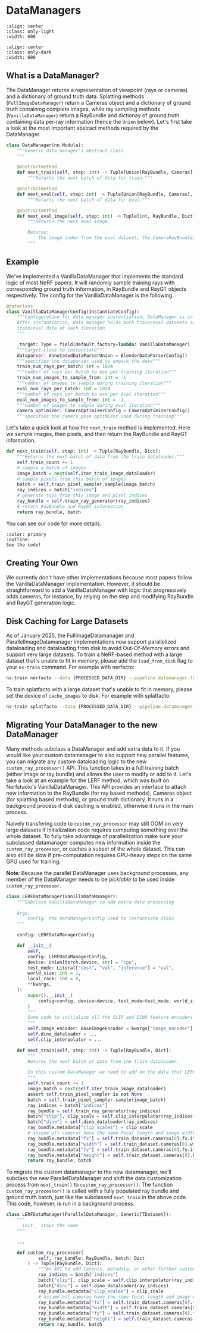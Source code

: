 # DataManagers

```{image} imgs/pipeline_datamanager-light.png
:align: center
:class: only-light
:width: 600
```

```{image} imgs/pipeline_datamanager-dark.png
:align: center
:class: only-dark
:width: 600
```

## What is a DataManager?

The DataManager returns a representation of viewpoint (rays or cameras) and a dictionary of ground truth data. Splatting methods (`FullImageDataManager`) return a Cameras object and a dictionary of ground truth containing complete images, while ray sampling methods (`VanillaDataManager`) return a RayBundle and dictionay of ground truth containing data per-ray information (hence the `Union` below). Let's first take a look at the most important abstract methods required by the DataManager. 

```python
class DataManager(nn.Module):
    """Generic data manager's abstract class
    """

    @abstractmethod
    def next_train(self, step: int) -> Tuple[Union[RayBundle, Cameras], Dict]:
        """Returns the next batch of data for train."""

    @abstractmethod
    def next_eval(self, step: int) -> Tuple[Union[RayBundle, Cameras], Dict]:
        """Returns the next batch of data for eval."""

    @abstractmethod
    def next_eval_image(self, step: int) -> Tuple[int, RayBundle, Dict]:
        """Returns the next eval image.

        Returns:
            The image index from the eval dataset, the CameraRayBundle, and the RayGT dictionary.
        """
```

## Example

We've implemented a VanillaDataManager that implements the standard logic of most NeRF papers. It will randomly sample training rays with corresponding ground truth information, in RayBundle and RayGT objects respectively. The config for the VanillaDataManager is the following.

```python
@dataclass
class VanillaDataManagerConfig(InstantiateConfig):
    """Configuration for data manager instantiation; DataManager is in charge of keeping the train/eval dataparsers;
    After instantiation, data manager holds both train/eval datasets and is in charge of returning unpacked
    train/eval data at each iteration
    """

    _target: Type = field(default_factory=lambda: VanillaDataManager)
    """target class to instantiate"""
    dataparser: AnnotatedDataParserUnion = BlenderDataParserConfig()
    """specifies the dataparser used to unpack the data"""
    train_num_rays_per_batch: int = 1024
    """number of rays per batch to use per training iteration"""
    train_num_images_to_sample_from: int = -1
    """number of images to sample during training iteration"""
    eval_num_rays_per_batch: int = 1024
    """number of rays per batch to use per eval iteration"""
    eval_num_images_to_sample_from: int = -1
    """number of images to sample during eval iteration"""
    camera_optimizer: CameraOptimizerConfig = CameraOptimizerConfig()
    """specifies the camera pose optimizer used during training"""
```

Let's take a quick look at how the `next_train` method is implemented. Here we sample images, then pixels, and then return the RayBundle and RayGT information.

```python
def next_train(self, step: int) -> Tuple[RayBundle, Dict]:
    """Returns the next batch of data from the train dataloader."""
    self.train_count += 1
    # sample a batch of images
    image_batch = next(self.iter_train_image_dataloader)
    # sample pixels from this batch of images
    batch = self.train_pixel_sampler.sample(image_batch)
    ray_indices = batch["indices"]
    # generate rays from this image and pixel indices
    ray_bundle = self.train_ray_generator(ray_indices)
    # return RayBundle and RayGT information
    return ray_bundle, batch
```

You can see our code for more details.

```{button-link} https://github.com/nerfstudio-project/nerfstudio/blob/main/nerfstudio/data/datamanagers/base_datamanager.py
:color: primary
:outline:
See the code!
```

## Creating Your Own

We currently don't have other implementations because most papers follow the VanillaDataManager implementation. However, it should be straightforward to add a VanillaDataManager with logic that progressively adds cameras, for instance, by relying on the step and modifying RayBundle and RayGT generation logic.

## Disk Caching for Large Datasets
As of January 2025, the FullImageDatamanager and ParallelImageDatamanager implementations now support parallelized dataloading and dataloading from disk to avoid Out-Of-Memory errors and support very large datasets. To train a NeRF-based method with a large dataset that's unable to fit in memory, please add the `load_from_disk` flag to your `ns-train` command. For example with nerfacto:
```bash
ns-train nerfacto --data {PROCESSED_DATA_DIR} --pipeline.datamanager.load_from_disk
```

To train splatfacto with a large dataset that's unable to fit in memory, please set the device of `cache_images` to disk. For example with splatfacto:
```bash
ns-train splatfacto --data {PROCESSED_DATA_DIR} --pipeline.datamanager.cache_images disk
```

## Migrating Your DataManager to the new DataManager 
Many methods subclass a DataManager and add extra data to it. If you would like your custom datamanager to also support new parallel features, you can migrate any custom dataloading logic to the new `custom_ray_processor()` API. This function takes in a full training batch (either image or ray bundle) and allows the user to modify or add to it. Let's take a look at an example for the LERF method, which was built on Nerfstudio's VanillaDataManager. This API provides an interface to attach new information to the RayBundle (for ray based methods), Cameras object (for splatting based methods), or ground truth dictionary. It runs in a background process if disk caching is enabled, otherwise it runs in the main process.

Naively transfering code to `custom_ray_processor` may still OOM on very large datasets if initialization code requires computing something over the whole dataset. To fully take advantage of parallelization make sure your subclassed datamanager computes new information inside the `custom_ray_processor`, or caches a subset of the whole dataset. This can also still be slow if pre-computation requires GPU-heavy steps on the same GPU used for training.

**Note**: Because the parallel DataManager uses background processes, any member of the DataManager needs to be *picklable* to be used inside `custom_ray_processor`.

```python
class LERFDataManager(VanillaDataManager):
    """Subclass VanillaDataManager to add extra data processing
    
    Args:
        config: the DataManagerConfig used to instantiate class
    """

    config: LERFDataManagerConfig

    def __init__(
        self,
        config: LERFDataManagerConfig,
        device: Union[torch.device, str] = "cpu",
        test_mode: Literal["test", "val", "inference"] = "val",
        world_size: int = 1,
        local_rank: int = 0,
        **kwargs,
    ):
        super().__init__(
            config=config, device=device, test_mode=test_mode, world_size=world_size, local_rank=local_rank, **kwargs
        )
        """
        Some code to initialize all the CLIP and DINO feature encoders
        """
        self.image_encoder: BaseImageEncoder = kwargs["image_encoder"]
        self.dino_dataloader = ...
        self.clip_interpolator = ...

    def next_train(self, step: int) -> Tuple[RayBundle, Dict]:
        """
        Returns the next batch of data from the train dataloader.

        In this custom DataManager we need to add on the data that LERF needs, namely CLIP and DINO features
        """
        self.train_count += 1
        image_batch = next(self.iter_train_image_dataloader)
        assert self.train_pixel_sampler is not None
        batch = self.train_pixel_sampler.sample(image_batch)
        ray_indices = batch["indices"]
        ray_bundle = self.train_ray_generator(ray_indices)
        batch["clip"], clip_scale = self.clip_interpolator(ray_indices)
        batch["dino"] = self.dino_dataloader(ray_indices)
        ray_bundle.metadata["clip_scales"] = clip_scale
        # assume all cameras have the same focal length and image width
        ray_bundle.metadata["fx"] = self.train_dataset.cameras[0].fx.item()
        ray_bundle.metadata["width"] = self.train_dataset.cameras[0].width.item()
        ray_bundle.metadata["fy"] = self.train_dataset.cameras[0].fy.item()
        ray_bundle.metadata["height"] = self.train_dataset.cameras[0].height.item()
        return ray_bundle, batch
```

To migrate this custom datamanager to the new datamanager, we'll subclass the new ParallelDataManager and shift the data customization process from `next_train()` to `custom_ray_processor()`. 
The function `custom_ray_processor()` is called with a fully populated ray bundle and ground truth batch, just like the subclassed `next_train` in the above code. This code, however, is run in a background process.

```python
class LERFDataManager(ParallelDataManager, Generic[TDataset]):
    """
    __init__ stays the same
    """

    ...

    def custom_ray_processor(
            self, ray_bundle: RayBundle, batch: Dict
        ) -> Tuple[RayBundle, Dict]:
            """An API to add latents, metadata, or other further customization to the RayBundle dataloading process that is parallelized."""
            ray_indices = batch["indices"]
            batch["clip"], clip_scale = self.clip_interpolator(ray_indices)
            batch["dino"] = self.dino_dataloader(ray_indices)
            ray_bundle.metadata["clip_scales"] = clip_scale
            # assume all cameras have the same focal length and image width
            ray_bundle.metadata["fx"] = self.train_dataset.cameras[0].fx.item()
            ray_bundle.metadata["width"] = self.train_dataset.cameras[0].width.item()
            ray_bundle.metadata["fy"] = self.train_dataset.cameras[0].fy.item()
            ray_bundle.metadata["height"] = self.train_dataset.cameras[0].height.item()
            return ray_bundle, batch
```
